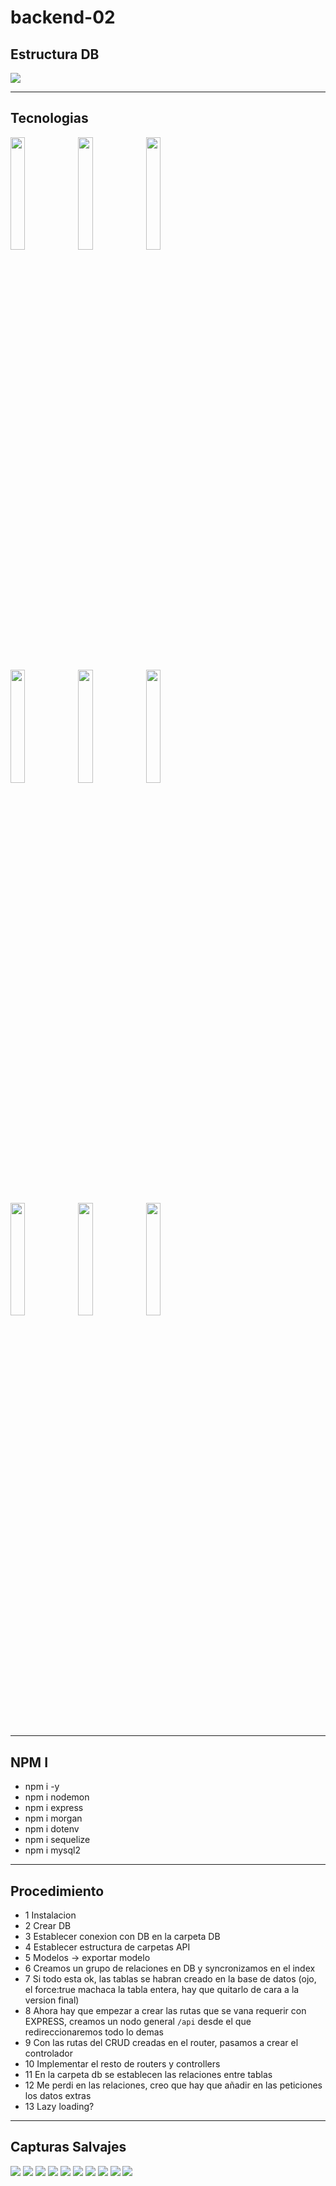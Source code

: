 # backend-02

## Estructura DB

![](/Screenshot%20from%202023-03-23%2009-46-31.png)

---

## Tecnologias

<img src="https://logo.clearbit.com/nodejs.org" width="21.5%"><img src="https://logo.clearbit.com/dotenv.org" width="21.5%"><img src="https://logo.clearbit.com/expressjs.org" width="21.5%">

<img src="https://codezombiech.gallerycdn.vsassets.io/extensions/codezombiech/gitignore/0.9.0/1658773731427/Microsoft.VisualStudio.Services.Icons.Default" width="21.5%"><img src="https://logo.clearbit.com/sequelize.org" width="21.5%"><img src="https://logo.clearbit.com/npmjs.org" width="21.5%">

<img src="https://gdm-catalog-fmapi-prod.imgix.net/ProductLogo/6a813a0c-ba36-40ae-82f3-85b420391de1.png?auto=format&q=50&w=80&h=80&fit=max&dpr=3" width="21.5%"><img src="https://cdn.iconscout.com/icon/free/png-256/nodemon-226039.png" width="21.5%"><img src="https://hips.hearstapps.com/hmg-prod.s3.amazonaws.com/images/morgan-freeman-1591029645.jpg?crop=0.668xw:1.00xh;0,0&resize=640:*" width="21.5%">

---

## NPM I

- npm i -y
- npm i nodemon
- npm i express
- npm i morgan
- npm i dotenv
- npm i sequelize
- npm i mysql2

---

## Procedimiento

- 1 Instalacion
- 2 Crear DB
- 3 Establecer conexion con DB en la carpeta DB
- 4 Establecer estructura de carpetas API
- 5 Modelos -> exportar modelo
- 6 Creamos un grupo de relaciones en DB y syncronizamos en el index
- 7 Si todo esta ok, las tablas se habran creado en la base de datos (ojo, el force:true machaca la tabla entera, hay que quitarlo de cara a la version final)
- 8 Ahora hay que empezar a crear las rutas que se vana requerir con EXPRESS, creamos un nodo general `/api` desde el que redireccionaremos todo lo demas
- 9 Con las rutas del CRUD creadas en el router, pasamos a crear el controlador
- 10 Implementar el resto de routers y controllers
- 11 En la carpeta db se establecen las relaciones entre tablas
- 12 Me perdi en las relaciones, creo que hay que añadir en las peticiones los datos extras
- 13 Lazy loading?

---

## Capturas Salvajes

![](/Screenshot%20from%202023-03-23%2013-41-12.png)
![](/Screenshot%20from%202023-03-23%2013-41-20.png)
![](/Screenshot%20from%202023-03-23%2013-41-31.png)
![](/Screenshot%20from%202023-03-23%2014-19-48.png)
![](/Screenshot%20from%202023-03-23%2014-36-14.png)
![](/Screenshot%20from%202023-03-23%2014-41-13.png)
![](/Screenshot%20from%202023-03-23%2014-42-44.png)
![](/Screenshot%20from%202023-03-23%2014-49-07.png)
![](/Screenshot%20from%202023-03-23%2014-52-09.png)
![](/Screenshot%20from%202023-03-23%2015-02-04.png)
